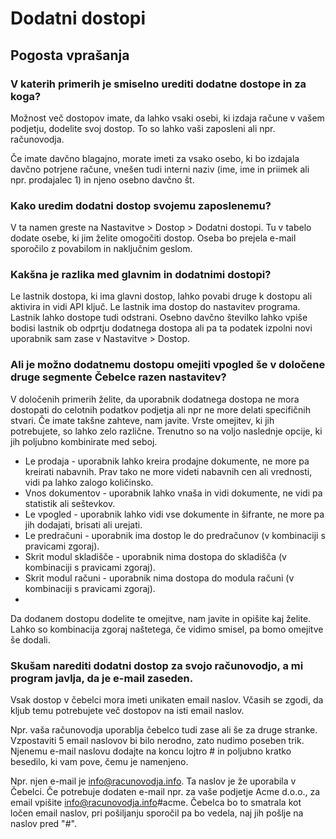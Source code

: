 # Dodatni dostopi

## Pogosta vprašanja

### V katerih primerih je smiselno urediti dodatne dostope in za koga?

Možnost več dostopov imate, da lahko vsaki osebi, ki izdaja račune v vašem podjetju, dodelite svoj dostop. To so lahko vaši zaposleni ali npr. računovodja.

Če imate davčno blagajno, morate imeti za vsako osebo, ki bo izdajala davčno potrjene račune, vnešen tudi interni naziv (ime, ime in priimek ali npr. prodajalec 1) in njeno osebno davčno št.

### Kako uredim dodatni dostop svojemu zaposlenemu?

V ta namen greste na Nastavitve > Dostop > Dodatni dostopi. Tu v tabelo dodate osebe, ki jim želite omogočiti dostop. Oseba bo prejela e-mail sporočilo z povabilom in naključnim geslom.

### Kakšna je razlika med glavnim in dodatnimi dostopi?

Le lastnik dostopa, ki ima glavni dostop, lahko povabi druge k dostopu ali aktivira in vidi API ključ. Le lastnik ima dostop do nastavitev programa. Lastnik lahko dostope tudi odstrani. Osebno davčno številko lahko vpiše bodisi lastnik ob odprtju dodatnega dostopa ali pa ta podatek izpolni novi uporabnik sam zase v Nastavitve > Dostop.

### Ali je možno dodatnemu dostopu omejiti vpogled še v določene druge segmente Čebelce razen nastavitev?

V določenih primerih želite, da uporabnik dodatnega dostopa ne mora dostopati do celotnih podatkov podjetja ali npr ne more delati specifičnih stvari. Če imate takšne zahteve, nam javite. Vrste omejitev, ki jih potrebujete, so lahko zelo različne. Trenutno so na voljo naslednje opcije, ki jih poljubno kombinirate med seboj.

* Le prodaja - uporabnik lahko kreira prodajne dokumente, ne more pa kreirati nabavnih. Prav tako ne more videti nabavnih cen ali vrednosti, vidi pa lahko zalogo količinsko.
* Vnos dokumentov - uporabnik lahko vnaša in vidi dokumente, ne vidi pa statistik ali seštevkov.
* Le vpogled - uporabnik lahko vidi vse dokumente in šifrante, ne more pa jih dodajati, brisati ali urejati.
* Le predračuni - uporabnik ima dostop le do predračunov (v kombinaciji s pravicami zgoraj).
* Skrit modul skladišče - uporabnik nima dostopa do skladišča (v kombinaciji s pravicami zgoraj).
* Skrit modul računi - uporabnik nima dostopa do modula računi (v kombinaciji s pravicami zgoraj).
* 
Da dodanem dostopu dodelite te omejitve, nam javite in opišite kaj želite. Lahko so kombinacija zgoraj naštetega, če vidimo smisel, pa bomo omejitve še dodali.

### Skušam narediti dodatni dostop za svojo računovodjo, a mi program javlja, da je e-mail zaseden.

Vsak dostop v čebelci mora imeti unikaten email naslov. Včasih se zgodi, da kljub temu potrebujete več dostopov na isti email naslov.

Npr. vaša računovodja uporablja čebelco tudi zase ali še za druge stranke. Vzpostaviti 5 email naslovov bi bilo nerodno, zato nudimo poseben trik. Njenemu e-mail naslovu dodajte na koncu lojtro # in poljubno kratko besedilo, ki vam pove, čemu je namenjeno.

Npr. njen e-mail je info@racunovodja.info. Ta naslov je že uporabila v Čebelci. Če potrebuje dodaten e-mail npr. za vaše podjetje Acme d.o.o., za email vpišite info@racunovodja.info#acme. Čebelca bo to smatrala kot ločen email naslov, pri pošiljanju sporočil pa bo vedela, naj jih pošlje na naslov pred "#".

